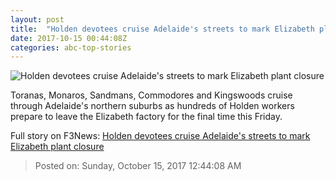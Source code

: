 ```yaml
---
layout: post
title:  "Holden devotees cruise Adelaide's streets to mark Elizabeth plant closure"
date: 2017-10-15 00:44:08Z
categories: abc-top-stories
---
```


![Holden devotees cruise Adelaide's streets to mark Elizabeth plant closure](http://www.abc.net.au/news/image/9051360-1x1-700x700.jpg)

Toranas, Monaros, Sandmans, Commodores and Kingswoods cruise through Adelaide's northern suburbs as hundreds of Holden workers prepare to leave the Elizabeth factory for the final time this Friday.


Full story on F3News: [Holden devotees cruise Adelaide's streets to mark Elizabeth plant closure](http://www.f3nws.com/n/YMbVtB)

> Posted on: Sunday, October 15, 2017 12:44:08 AM
